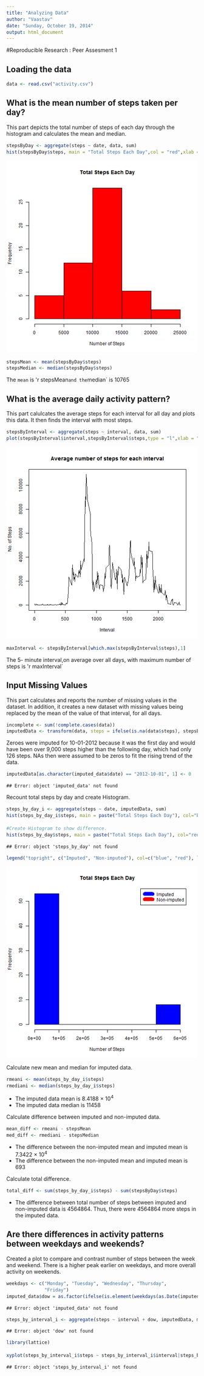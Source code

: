 ```yaml
---
title: "Analyzing Data"
author: "Vaastav"
date: "Sunday, October 19, 2014"
output: html_document
---
```

#Reproducible Research : Peer Assesment 1

## Loading the data

```r
data <- read.csv("activity.csv")
```

## What is the mean number of steps taken per day?

This part depicts the total number of steps of each day through the histogram and calculates the mean and median.

```r
stepsByDay <- aggregate(steps ~ date, data, sum)
hist(stepsByDay$steps, main = "Total Steps Each Day",col = "red",xlab = "Number of Steps")
```

![plot of chunk unnamed-chunk-2](figure/unnamed-chunk-2.png) 

```r
stepsMean <- mean(stepsByDay$steps)
stepsMedian <- median(stepsByDay$steps)
```
The `mean` is 'r stepsMean` and the `median` is 10765

## What is the average daily activity pattern?

This part calulcates the average steps for each interval for all day and plots this data.
It then finds the interval with most steps.


```r
stepsByInterval <- aggregate(steps ~ interval, data, sum)
plot(stepsByInterval$interval,stepsByInterval$steps,type = "l",xlab = "Interval",ylab = " No. of Steps",main = "Average number of steps for each interval")
```

![plot of chunk unnamed-chunk-3](figure/unnamed-chunk-3.png) 

```r
maxInterval <- stepsByInterval[which.max(stepsByInterval$steps),1]
```

The 5- minute interval,on average over all days, with maximum number of steps is 'r maxInterval`

## Input Missing Values

This part calculates and reports the number of missing values in the dataset.
In addition, it creates a new dataset with missing values being replaced by the mean of the value of that interval, for all days.


```r
incomplete <- sum(!complete.cases(data))
imputedData <- transform(data, steps = ifelse(is.na(data$steps), stepsByInterval$steps[match(data$interval, stepsByInterval$interval)], data$steps))
```

Zeroes were imputed for 10-01-2012 because it was the first day and would have been over 9,000 steps higher than the following day, which had only 126 steps. NAs then were assumed to be zeros to fit the rising trend of the data. 

```r
imputedData[as.character(imputed_data$date) == "2012-10-01", 1] <- 0
```

```
## Error: object 'imputed_data' not found
```


Recount total steps by day and create Histogram. 

```r
steps_by_day_i <- aggregate(steps ~ date, imputedData, sum)
hist(steps_by_day_i$steps, main = paste("Total Steps Each Day"), col="blue", xlab="Number of Steps")

#Create Histogram to show difference. 
hist(steps_by_day$steps, main = paste("Total Steps Each Day"), col="red", xlab="Number of Steps", add=T)
```

```
## Error: object 'steps_by_day' not found
```

```r
legend("topright", c("Imputed", "Non-imputed"), col=c("blue", "red"), lwd=10)
```

![plot of chunk unnamed-chunk-6](figure/unnamed-chunk-6.png) 

Calculate new mean and median for imputed data. 

```r
rmeani <- mean(steps_by_day_i$steps)
rmediani <- median(steps_by_day_i$steps)
```
* The imputed data mean is 8.4188 &times; 10<sup>4</sup>
* The imputed data median is 11458

Calculate difference between imputed and non-imputed data.

```r
mean_diff <- rmeani - stepsMean
med_diff <- rmediani - stepsMedian
```

* The difference between the non-imputed mean and imputed mean is 7.3422 &times; 10<sup>4</sup>
* The difference between the non-imputed mean and imputed mean is 693

Calculate total difference.

```r
total_diff <- sum(steps_by_day_i$steps) - sum(stepsByDay$steps)
```


* The difference between total number of steps between imputed and non-imputed data is 4564864. Thus, there were 4564864 more steps in the imputed data.


## Are there differences in activity patterns between weekdays and weekends?
Created a plot to compare and contrast number of steps between the week and weekend. There is a higher peak earlier on weekdays, and more overall activity on weekends.  

```r
weekdays <- c("Monday", "Tuesday", "Wednesday", "Thursday", 
              "Friday")
imputed_data$dow = as.factor(ifelse(is.element(weekdays(as.Date(imputedData$date)),weekdays), "Weekday", "Weekend"))
```

```
## Error: object 'imputed_data' not found
```

```r
steps_by_interval_i <- aggregate(steps ~ interval + dow, imputedData, mean)
```

```
## Error: object 'dow' not found
```

```r
library(lattice)

xyplot(steps_by_interval_i$steps ~ steps_by_interval_i$interval|steps_by_interval_i$dow, main="Average Steps per Day by Interval",xlab="Interval", ylab="Steps",layout=c(1,2), type="l")
```

```
## Error: object 'steps_by_interval_i' not found
```
